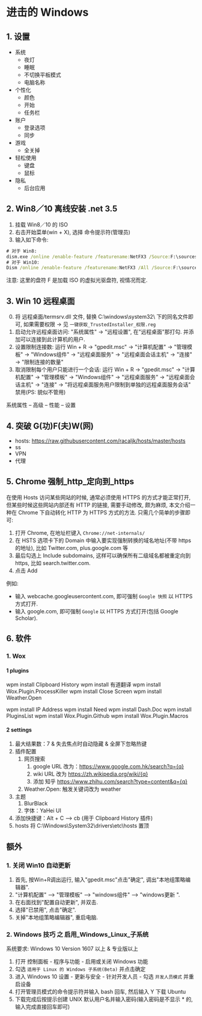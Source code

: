 # 进击的 Windows

## 1. 设置

* 系统
    * 夜灯
    * 睡眠
    * 不切换平板模式
    * 电脑名称
* 个性化
    * 颜色
    * 开始
    * 任务栏
* 账户
    * 登录选项
    * 同步
* 游戏
    * 全关掉
* 轻松使用
    * 键盘
    * 鼠标
* 隐私
    * 后台应用

## 2. Win8／10 离线安装 .net 3.5

1. 挂载 Win8／10 的 ISO
2. 右击开始菜单(win + X), 选择 命令提示符(管理员)
3. 输入如下命令:

```cmd
# 对于 Win8:
dism.exe /online /enable-feature /featurename:NetFX3 /Source:F:\sources\sxs
# 对于 Win10:
Dism /online /enable-feature /featurename:NetFX3 /All /Source:F:\sources\sxs /LimitAccess
```

注意: 这里的盘符 F 是加载 ISO 的虚拟光驱盘符, 视情况而定.

## 3. Win 10 远程桌面

0. 将 远程桌面/termsrv.dll 文件, 替换 C:\windows\system32\ 下的同名文件即可, 如果需要权限 -> 见 `一键获取_TrustedInstaller_权限.reg`
1. 启动允许远程桌面访问: "系统属性" -> "远程设置", 在"远程桌面"那打勾. 并添加可以连接到此计算机的用户.
2. 设置限制连接数: 运行 Win + R -> "gpedit.msc" -> "计算机配置" -> "管理模板" -> "Windows组件" -> "远程桌面服务" -> "远程桌面会话主机" -> "连接" -> "限制连接的数量"
3. 取消限制每个用户只能进行一个会话: 运行 Win + R -> "gpedit.msc" -> "计算机配置" -> "管理模板" -> "Windows组件" -> "远程桌面服务" -> "远程桌面会话主机" -> "连接" -> "将远程桌面服务用户限制到单独的远程桌面服务会话" 禁用(PS: 貌似不管用)

系统属性 – 高级 – 性能 – 设置

## 4. 突破 G(功)F(夫)W(网)

* hosts: https://raw.githubusercontent.com/racaljk/hosts/master/hosts
* ss
* VPN
* 代理

## 5. Chrome 强制_http_定向到_https

在使用 Hosts 访问某些网站的时候, 通常必须使用 HTTPS 的方式才能正常打开, 但某些时候这些网站内部还有 HTTP 的链接, 需要手动修改, 颇为麻烦, 本文介绍一种在 Chrome 下自动转化 HTTP 为 HTTPS 方式的方法. 只需几个简单的步骤即可:

1. 打开 Chrome, 在地址栏键入 `Chrome://net-internals/`
2. 在 HSTS 选项卡下的 Domain 中输入要实现强制转换的域名地址(不带 https 的地址), 比如 Twitter.com, plus.google.com 等
3. 最后勾选上 Include subdomains, 这样可以确保所有二级域名都被重定向到 https, 比如 search.twitter.com.
4. 点击 Add

例如:

* 输入 webcache.googleusercontent.com, 即可强制 `Google 快照` 以 HTTPS 方式打开.
* 输入 google.com, 即可强制 `Google` 以 HTTPS 方式打开(包括 Google Scholar).

## 6. 软件

### 1. Wox

#### 1 plugins

wpm install Clipboard History
wpm install 有道翻译
wpm install Wox.Plugin.ProcessKiller
wpm install Close Screen
wpm install Weather.Open

wpm install IP Address
wpm install Need
wpm install Dash.Doc
wpm install PluginsList
wpm install Wox.Plugin.Github
wpm install Wox.Plugin.Macros

#### 2 settings

1. 最大结果数：7 & 失去焦点时自动隐藏 & 全屏下忽略热键
2. 插件配置
    1. 网页搜索
        1. google URL 改为：https://www.google.com.hk/search?q={q}
        2. wiki URL 改为 https://zh.wikipedia.org/wiki/{q}
        3. 添加 知乎 https://www.zhihu.com/search?type=content&q={q}
    2. Weather.Open: 触发关键词改为 weather
3. 主题
    1. BlurBlack
    2. 字体：YaHei UI
4. 添加快捷键：Alt + C --> cb (用于 Clipboard History 插件)
5. hosts 将 C:\Windows\System32\drivers\etc\hosts 置顶

## 额外

### 1. 关闭 Win10 自动更新

1. 首先, 按Win+R调出运行, 输入"gpedit.msc"点击"确定", 调出"本地组策略编辑器".
2. "计算机配置" --> "管理模板" --> "windows组件" --> "windows更新 ".
3. 在右面找到"配置自动更新", 并双击.
4. 选择"已禁用", 点击"确定".
5. 关掉"本地组策略编辑器", 重启电脑.

### 2. Windows 技巧 之 启用_Windows_Linux_子系统

系统要求: Windows 10 Version 1607 以上 & 专业版以上

1. 打开 控制面板 - 程序与功能 - 启用或关闭 Windows 功能
2. 勾选 `适用于 Linux 的 Windows 子系统(Beta)` 并点击确定
3. 进入 Windows 10 设置 - 更新与安全 - 针对开发人员 - 勾选 `开发人员模式` 并重启设备
4. 打开管理员模式的命令提示符并输入 bash 回车, 然后输入 Y 下载 Ubuntu
5. 下载完成后按提示创建 UNIX 默认用户名并输入密码(输入密码是不显示 * 的, 输入完成直接回车即可)
